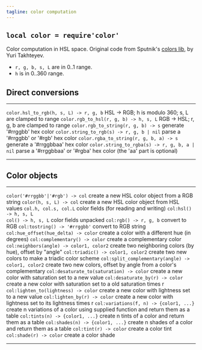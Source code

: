 ```yaml
---
tagline: color computation
---
```


## `local color = require'color'`

Color computation in HSL space.
Original code from Sputnik's [colors lib], by Yuri Takhteyev.

  * `r, g, b, s, L` are in 0..1 range.
  * `h` is in 0..360 range.

## Direct conversions

---------------------------------------------------- ------------------------------------------------
`color.hsl_to_rgb(h, s, L) -> r, g, b`               HSL -> RGB; h is modulo 360; s, L are clamped to range
`color.rgb_to_hsl(r, g, b) -> h, s, L`               RGB -> HSL; r, g, b are clamped to range
`color.rgb_to_string(r, g, b) -> s`                  generate '#rrggbb' hex color
`color.string_to_rgb(s) -> r, g, b | nil`            parse a '#rrggbb' or '#rgb' hex color
`color.rgba_to_string(r, g, b, a) -> s`              generate a '#rrggbbaa' hex color
`color.string_to_rgba(s) -> r, g, b, a | nil`        parse a '#rrggbbaa' or '#rgba' hex color
                                                       (the 'aa' part is optional)
---------------------------------------------------- ------------------------------------------------

## Color objects

---------------------------------------------------- ------------------------------------------------
`color('#rrggbb'|'#rgb') -> col`                     create a new HSL color object from a RGB string
`color(h, s, L) -> col`                              create a new HSL color object from HSL values
`col.h, col.s, col.L`                                color fields (for reading and writing)
`col:hsl() -> h, s, L` <br> `col() -> h, s, L`       color fields unpacked
`col:rgb() -> r, g, b`                               convert to RGB
`col:tostring() -> '#rrggbb'`                        convert to RGB string
`col:hue_offset(hue_delta) -> color`                 create a color with a different hue (in degrees)
`col:complementary() -> color`                       create a complementary color
`col:neighbors(angle) -> color1, color2`             create two neighboring colors (by hue), offset by "angle"
`col:triadic() -> color1, color2`                    create two new colors to make a triadic color scheme
`col:split_complementary(angle) -> color1, color2`   create two new colors, offset by angle from a color's complementary
`col:desaturate_to(saturation) -> color`             create a new color with saturation set to a new value
`col:desaturate_by(r) -> color`                      create a new color with saturation set to a old saturation times r
`col:lighten_to(lightness) -> color`                 create a new color with lightness set to a new value
`col:lighten_by(r) -> color`                         create a new color with lightness set to its lightness times r
`col:variations(f, n) -> {color1, ...}`              create n variations of a color using supplied function and return them as a table
`col:tints(n) -> {color1, ...}`                      create n tints of a color and return them as a table
`col:shades(n) -> {color1, ...}`                     create n shades of a color and return them as a table
`col:tint(r) -> color`                               create a color tint
`col:shade(r) -> color`                              create a color shade
---------------------------------------------------- ------------------------------------------------


[colors lib]: http://sputnik.freewisdom.org/lib/colors/
